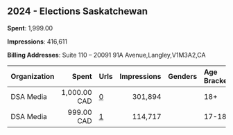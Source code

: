 ## 2024 - Elections Saskatchewan 
**Spent**: 1,999.00

**Impressions**: 416,611

**Billing Addresses**: Suite 110 – 20091 91A Avenue,Langley,V1M3A2,CA

|Organization|Spent|Urls|Impressions|Genders|Age Brackets|Country Codes|
|:---|---:|:---|---:|:---|:---|:---|
|DSA Media|1,000.00 CAD|[0](https://www.snap.com/political-ads/asset/c7656464d54f24ad7f814b66adf30d5492db31f5a68cd160ef8d05e448f3e1b5?mediaType=mp4)|301,894||18+|canada|
|DSA Media|999.00 CAD|[1](https://www.snap.com/political-ads/asset/712ec0e21da3d1c9230cd6887a85cc76ea7ba8209c2f688ff5be1e93e1c06932?mediaType=mp4)|114,717||17-18|canada|
